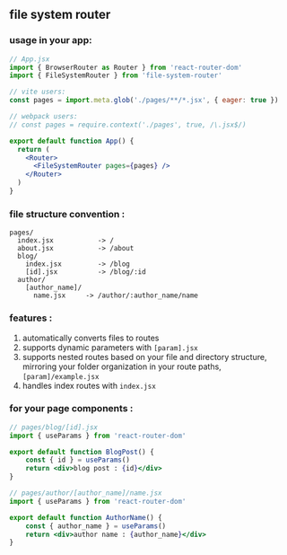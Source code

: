 ## file system router

### usage in your app:

```jsx
// App.jsx
import { BrowserRouter as Router } from 'react-router-dom'
import { FileSystemRouter } from 'file-system-router'

// vite users:
const pages = import.meta.glob('./pages/**/*.jsx', { eager: true })

// webpack users:
// const pages = require.context('./pages', true, /\.jsx$/)

export default function App() {
  return (
    <Router>
      <FileSystemRouter pages={pages} />
    </Router>
  )
}
```

### file structure convention :

```
pages/
  index.jsx           -> /
  about.jsx           -> /about
  blog/
    index.jsx         -> /blog
    [id].jsx          -> /blog/:id
  author/
    [author_name]/
      name.jsx     -> /author/:author_name/name
```

### features :

1. automatically converts files to routes
2. supports dynamic parameters with `[param].jsx`
3. supports nested routes based on your file and directory structure, mirroring your folder organization in your route paths, `[param]/example.jsx`
4. handles index routes with `index.jsx`

### for your page components :

```jsx
// pages/blog/[id].jsx
import { useParams } from 'react-router-dom'

export default function BlogPost() {
    const { id } = useParams()
    return <div>blog post : {id}</div>
}

// pages/author/[author_name]/name.jsx
import { useParams } from 'react-router-dom'

export default function AuthorName() {
    const { author_name } = useParams()
    return <div>author name : {author_name}</div>
}
```